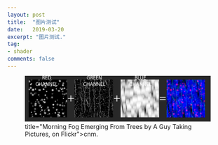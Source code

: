 ```yaml
---
layout: post
title:  "图片测试"
date:   2019-03-20
excerpt: "图片测试."
tag:
- shader
comments: false
---
```




<figure>
	<a href="https://raw.githubusercontent.com/baokeqin/baokeqin.github.io/master/img/Texture_Packing.jpg"><img src="https://raw.githubusercontent.com/baokeqin/baokeqin.github.io/master/img/Texture_Packing.jpg"></a>
	 title="Morning Fog Emerging From Trees by A Guy Taking Pictures, on Flickr">cnm</a>.</figcaption>
</figure>